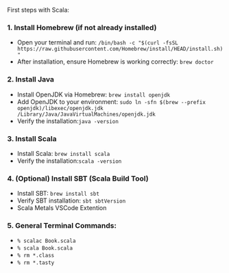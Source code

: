 First steps with Scala:

### 1. Install Homebrew (if not already installed)
- Open your terminal and run: `/bin/bash -c "$(curl -fsSL https://raw.githubusercontent.com/Homebrew/install/HEAD/install.sh)"`
- After installation, ensure Homebrew is working correctly: `brew doctor`

### 2. Install Java
- Install OpenJDK via Homebrew: `brew install openjdk`
- Add OpenJDK to your environment: `sudo ln -sfn $(brew --prefix openjdk)/libexec/openjdk.jdk /Library/Java/JavaVirtualMachines/openjdk.jdk`
- Verify the installation:`java -version`

### 3. Install Scala
- Install Scala: `brew install scala`
- Verify the installation:`scala -version`

### 4. (Optional) Install SBT (Scala Build Tool)
- Install SBT: `brew install sbt`
- Verify SBT installation: `sbt sbtVersion`
- Scala Metals VSCode Extention

### 5. General Terminal Commands:
- `% scalac Book.scala`
- `% scala Book.scala`
- `% rm *.class`
- `% rm *.tasty`